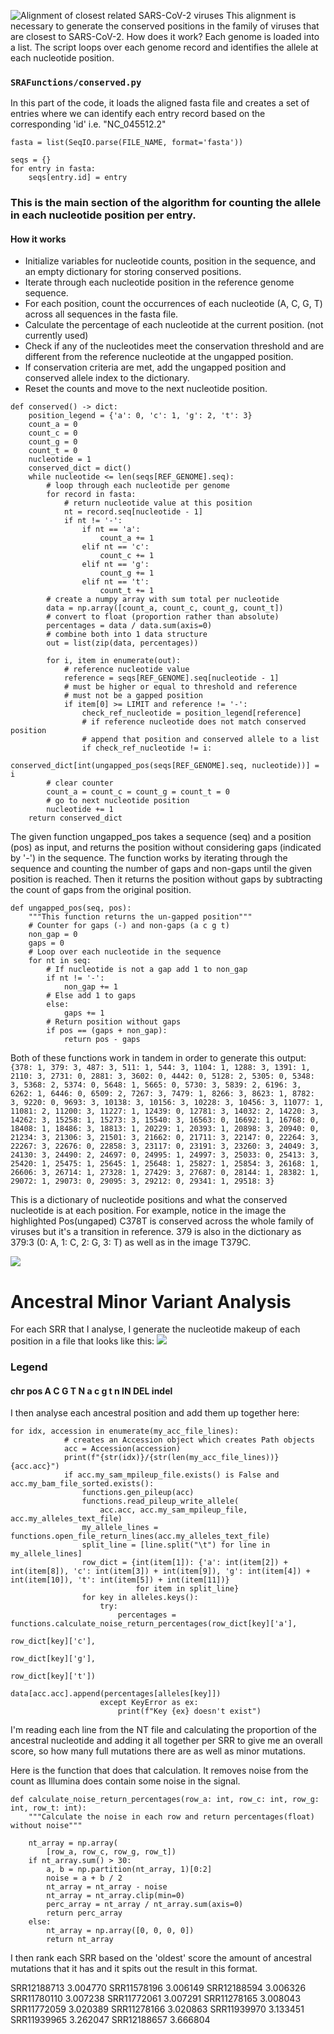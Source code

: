![Alignment of closest related SARS-CoV-2 viruses](images/alignment.png "Alignment")
This alignment is necessary to generate the conserved positions in the family of viruses that are
closest to SARS-CoV-2. How does it work?
Each genome is loaded into a list. The script loops over each genome record and identifies the allele at each nucleotide position.
### `SRAFunctions/conserved.py`
In this part of the code, it loads the aligned fasta file and creates a set of entries where we can identify each entry record based on the corresponding 'id' i.e. "NC_045512.2"
```commandline
fasta = list(SeqIO.parse(FILE_NAME, format='fasta'))

seqs = {}
for entry in fasta:
    seqs[entry.id] = entry
```

### This is the main section of the algorithm for counting the allele in each nucleotide position per entry.
#### How it works
- Initialize variables for nucleotide counts, position in the sequence, and an empty dictionary for storing conserved positions.
- Iterate through each nucleotide position in the reference genome sequence.
- For each position, count the occurrences of each nucleotide (A, C, G, T) across all sequences in the fasta file.
- Calculate the percentage of each nucleotide at the current position. (not currently used)
- Check if any of the nucleotides meet the conservation threshold and are different from the reference nucleotide at the ungapped position.
- If conservation criteria are met, add the ungapped position and conserved allele index to the dictionary.
- Reset the counts and move to the next nucleotide position.
```commandline
def conserved() -> dict:
    position_legend = {'a': 0, 'c': 1, 'g': 2, 't': 3}
    count_a = 0
    count_c = 0
    count_g = 0
    count_t = 0
    nucleotide = 1
    conserved_dict = dict()
    while nucleotide <= len(seqs[REF_GENOME].seq):
        # loop through each nucleotide per genome
        for record in fasta:
            # return nucleotide value at this position
            nt = record.seq[nucleotide - 1]
            if nt != '-':
                if nt == 'a':
                    count_a += 1
                elif nt == 'c':
                    count_c += 1
                elif nt == 'g':
                    count_g += 1
                elif nt == 't':
                    count_t += 1
        # create a numpy array with sum total per nucleotide
        data = np.array([count_a, count_c, count_g, count_t])
        # convert to float (proportion rather than absolute)
        percentages = data / data.sum(axis=0)
        # combine both into 1 data structure
        out = list(zip(data, percentages))

        for i, item in enumerate(out):
            # reference nucleotide value
            reference = seqs[REF_GENOME].seq[nucleotide - 1]
            # must be higher or equal to threshold and reference
            # must not be a gapped position
            if item[0] >= LIMIT and reference != '-':
                check_ref_nucleotide = position_legend[reference]
                # if reference nucleotide does not match conserved position
                # append that position and conserved allele to a list
                if check_ref_nucleotide != i:
                    conserved_dict[int(ungapped_pos(seqs[REF_GENOME].seq, nucleotide))] = i
        # clear counter
        count_a = count_c = count_g = count_t = 0
        # go to next nucleotide position
        nucleotide += 1
    return conserved_dict
```
The given function ungapped_pos takes a sequence (seq) and a position (pos) as input, and returns the position without considering gaps (indicated by '-') in the sequence. The function works by iterating through the sequence and counting the number of gaps and non-gaps until the given position is reached. Then it returns the position without gaps by subtracting the count of gaps from the original position.
```commandline
def ungapped_pos(seq, pos):
    """This function returns the un-gapped position"""
    # Counter for gaps (-) and non-gaps (a c g t)
    non_gap = 0
    gaps = 0
    # Loop over each nucleotide in the sequence
    for nt in seq:
        # If nucleotide is not a gap add 1 to non_gap
        if nt != '-':
            non_gap += 1
        # Else add 1 to gaps
        else:
            gaps += 1
        # Return position without gaps
        if pos == (gaps + non_gap):
            return pos - gaps
```

Both of these functions work in tandem in order to generate this output:
`{378: 1, 379: 3, 487: 3, 511: 1, 544: 3, 1104: 1, 1288: 3, 1391: 1, 2110: 3, 2731: 0, 2881: 3, 3602: 0, 4442: 0, 5128: 2, 5305: 0, 5348: 3, 5368: 2, 5374: 0, 5648: 1, 5665: 0, 5730: 3, 5839: 2, 6196: 3, 6262: 1, 6446: 0, 6509: 2, 7267: 3, 7479: 1, 8266: 3, 8623: 1, 8782: 3, 9220: 0, 9693: 3, 10138: 3, 10156: 3, 10228: 3, 10456: 3, 11077: 1, 11081: 2, 11200: 3, 11227: 1, 12439: 0, 12781: 3, 14032: 2, 14220: 3, 14262: 3, 15258: 1, 15273: 3, 15540: 3, 16563: 0, 16692: 1, 16768: 0, 18408: 1, 18486: 3, 18813: 1, 20229: 1, 20393: 1, 20898: 3, 20940: 0, 21234: 3, 21306: 3, 21501: 3, 21662: 0, 21711: 3, 22147: 0, 22264: 3, 22267: 3, 22676: 0, 22858: 3, 23117: 0, 23191: 3, 23260: 3, 24049: 3, 24130: 3, 24490: 2, 24697: 0, 24995: 1, 24997: 3, 25033: 0, 25413: 3, 25420: 1, 25475: 1, 25645: 1, 25648: 1, 25827: 1, 25854: 3, 26168: 1, 26606: 3, 26714: 1, 27328: 1, 27429: 3, 27687: 0, 28144: 1, 28382: 1, 29072: 1, 29073: 0, 29095: 3, 29212: 0, 29341: 1, 29518: 3}`

This is a dictionary of nucleotide positions and what the conserved nucleotide is at each position.
For example, notice in the image the highlighted Pos(ungaped) C378T is conserved across 
the whole family of viruses but it's a transition in reference. 379 is also in the dictionary as 379:3 (0: A, 1: C, 2: G, 3: T) as well as in the image T379C. 

![](images/ancestral.png)

# Ancestral Minor Variant Analysis

For each SRR that I analyse, I generate the nucleotide makeup of each position in a file that looks like this:
![](images/nt_file.png)
### Legend
#### chr pos A C G T N a c g t n IN DEL indel

I then analyse each ancestral position and add them up together here:
```commandline
for idx, accession in enumerate(my_acc_file_lines):
            # creates an Accession object which creates Path objects
            acc = Accession(accession)
            print(f"{str(idx)}/{str(len(my_acc_file_lines))} {acc.acc}")
            if acc.my_sam_mpileup_file.exists() is False and acc.my_bam_file_sorted.exists():
                functions.gen_pileup(acc)
                functions.read_pileup_write_allele(
                    acc.acc, acc.my_sam_mpileup_file, acc.my_alleles_text_file)
                my_allele_lines = functions.open_file_return_lines(acc.my_alleles_text_file)
                split_line = [line.split("\t") for line in my_allele_lines]
                row_dict = {int(item[1]): {'a': int(item[2]) + int(item[8]), 'c': int(item[3]) + int(item[9]), 'g': int(item[4]) + int(item[10]), 't': int(item[5]) + int(item[11])}
                            for item in split_line}
                for key in alleles.keys():
                    try:
                        percentages = functions.calculate_noise_return_percentages(row_dict[key]['a'],
                                                                                   row_dict[key]['c'],
                                                                                   row_dict[key]['g'],
                                                                                   row_dict[key]['t'])
                        data[acc.acc].append(percentages[alleles[key]])
                    except KeyError as ex:
                        print(f"Key {ex} doesn't exist")
```
I'm reading each line from the NT file and calculating the proportion of the ancestral nucleotide and adding it all together per SRR
to give me an overall score, so how many full mutations there are as well as minor mutations.

Here is the function that does that calculation.
It removes noise from the count as Illumina does contain some noise in the signal.

```commandline
def calculate_noise_return_percentages(row_a: int, row_c: int, row_g: int, row_t: int):
    """Calculate the noise in each row and return percentages(float) without noise"""

    nt_array = np.array(
        [row_a, row_c, row_g, row_t])
    if nt_array.sum() > 30:
        a, b = np.partition(nt_array, 1)[0:2]
        noise = a + b / 2
        nt_array = nt_array - noise
        nt_array = nt_array.clip(min=0)
        perc_array = nt_array / nt_array.sum(axis=0)
        return perc_array
    else:
        nt_array = np.array([0, 0, 0, 0])
        return nt_array
```

I then rank each SRR based on the 'oldest' score the amount of ancestral mutations that it has 
and it spits out the result in this format.

SRR12188713    3.004770
SRR11578196    3.006149
SRR12188594    3.006326
SRR11780110    3.007238
SRR11772061    3.007291
SRR11278165    3.008043
SRR11772059    3.020389
SRR11278166    3.020863
SRR11939970    3.133451
SRR11939965    3.262047
SRR12188657    3.666804